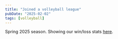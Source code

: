 ```yaml
---
title: "Joined a volleyball league"
pubDate: "2025-02-02"
tags: [volleyball]
---
```


Spring 2025 season. Showing our win/loss stats [here](/2025-volleyball).